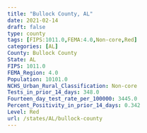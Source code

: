 ```yaml
---
title: "Bullock County, AL"
date: 2021-02-14
draft: false
type: county
tags: [FIPS:1011.0,FEMA:4.0,Non-core,Red]
categories: [AL]
County: Bullock County
State: AL
FIPS: 1011.0
FEMA_Region: 4.0
Population: 10101.0
NCHS_Urban_Rural_Classification: Non-core
Tests_in_prior_14_days: 348.0
Fourteen_day_test_rate_per_100000: 3445.0
Percent_Positivity_in_prior_14_days: 0.342
Level: Red
url: /states/AL/bullock-county
---
```



